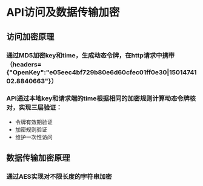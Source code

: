 # API访问及数据传输加密
## 访问加密原理
### 通过MD5加密key和time，生成动态令牌，在http请求中携带（headers={"OpenKey":"e05eec4bf729b80e6d60cfec01ff0e30|1501474102.8840663"}）
### API通过本地key和请求端的time根据相同的加密规则计算动态令牌核对，实现三层验证：
* 令牌有效期验证
* 加密规则验证
* 维护一次性访问
## 数据传输加密原理
### 通过AES实现对不限长度的字符串加密
